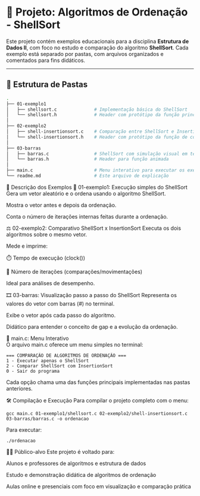 # 📘 Projeto: Algoritmos de Ordenação - ShellSort

Este projeto contém exemplos educacionais para a disciplina **Estrutura de Dados II**, com foco no estudo e comparação do algoritmo **ShellSort**. Cada exemplo está separado por pastas, com arquivos organizados e comentados para fins didáticos.

---

## 📂 Estrutura de Pastas

```bash
.
├── 01-exemplo1
│   ├── shellsort.c              # Implementação básica do ShellSort
│   └── shellsort.h              # Header com protótipo da função principal
│
├── 02-exemplo2
│   ├── shell-insertionsort.c    # Comparação entre ShellSort e InsertionSort
│   └── shell-insertionsort.h    # Header com protótipo da função de comparação
│
├── 03-barras
│   ├── barras.c                 # ShellSort com simulação visual em texto
│   └── barras.h                 # Header para função animada
│
├── main.c                       # Menu interativo para executar os exemplos
└── readme.md                    # Este arquivo de explicação
```

📌 Descrição dos Exemplos
🧪 01-exemplo1: Execução simples do ShellSort
Gera um vetor aleatório e o ordena usando o algoritmo ShellSort.

Mostra o vetor antes e depois da ordenação.

Conta o número de iterações internas feitas durante a ordenação.

⚖️ 02-exemplo2: Comparativo ShellSort x InsertionSort
Executa os dois algoritmos sobre o mesmo vetor.

Mede e imprime:

⏱️ Tempo de execução (clock())

🔁 Número de iterações (comparações/movimentações)

Ideal para análises de desempenho.

🎞️ 03-barras: Visualização passo a passo do ShellSort
Representa os valores do vetor com barras (#) no terminal.

Exibe o vetor após cada passo do algoritmo.

Didático para entender o conceito de gap e a evolução da ordenação.

🧠 main.c: Menu Interativo  
O arquivo main.c oferece um menu simples no terminal:  
```
=== COMPARAÇÃO DE ALGORITMOS DE ORDENAÇÃO ===
1 - Executar apenas o ShellSort
2 - Comparar ShellSort com InsertionSort
0 - Sair do programa
```
Cada opção chama uma das funções principais implementadas nas pastas anteriores.

🛠️ Compilação e Execução
Para compilar o projeto completo com o menu:
```
gcc main.c 01-exemplo1/shellsort.c 02-exemplo2/shell-insertionsort.c 03-barras/barras.c -o ordenacao
```
Para executar:
```
./ordenacao
```

👨‍🏫 Público-alvo
Este projeto é voltado para:

Alunos e professores de algoritmos e estrutura de dados

Estudo e demonstração didática de algoritmos de ordenação

Aulas online e presenciais com foco em visualização e comparação prática